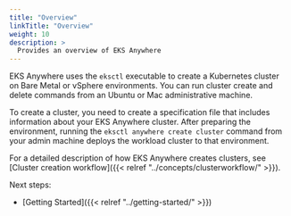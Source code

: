 ```yaml
---
title: "Overview"
linkTitle: "Overview"
weight: 10
description: >
  Provides an overview of EKS Anywhere
---
```


EKS Anywhere uses the `eksctl` executable to create a Kubernetes cluster on Bare Metal or vSphere environments.
You can run cluster create and delete commands from an Ubuntu or Mac administrative machine.

To create a cluster, you need to create a specification file that includes information about your EKS Anywhere cluster.
After preparing the environment, running the `eksctl anywhere create cluster` command from your admin machine deploys the workload cluster to that environment.

For a detailed description of how EKS Anywhere creates clusters, see [Cluster creation workflow]({{< relref "../concepts/clusterworkflow/" >}}).

Next steps:
* [Getting Started]({{< relref "../getting-started/" >}})
